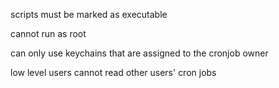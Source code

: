 scripts must be marked as executable

cannot run as root

can only use keychains that are assigned to the cronjob owner

low level users cannot read other users' cron jobs
